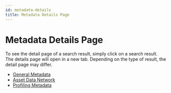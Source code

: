 ```yaml
---
id: metadata-details
title: Metadata Details Page
---
```


# Metadata Details Page

To see the detail page of a search result, simply click on a search result.
The details page will open in a new tab.
Depending on the type of result, the detail page may differ.

+ [General Metadata](general-metadata)
+ [Asset Data Network](asset-data-network)
+ [Profiling Metadata](profiling-metadata)
